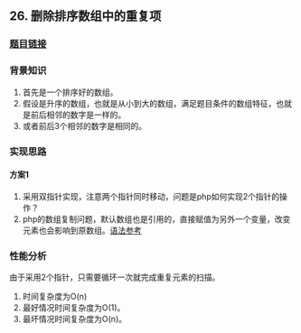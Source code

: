 ## 26. 删除排序数组中的重复项

### [题目链接](https://leetcode-cn.com/problems/remove-duplicates-from-sorted-array/description/)

### 背景知识
1. 首先是一个排序好的数组。
2. 假设是升序的数组，也就是从小到大的数组，满足题目条件的数组特征，也就是前后相邻的数字是一样的。
3. 或者前后3个相邻的数字是相同的。

### 实现思路

#### 方案1
1. 采用双指针实现，注意两个指针同时移动，问题是php如何实现2个指针的操作？
2. php的数组复制问题，默认数组也是引用的，直接赋值为另外一个变量，改变元素也会影响到原数组。[语法参考](http://php.net/manual/en/language.references.whatdo.php)

### 性能分析
由于采用2个指针，只需要循环一次就完成重复元素的扫描。

1. 时间复杂度为O(n)
2. 最好情况时间复杂度为O(1)。
3. 最坏情况时间复杂度为O(n)。
